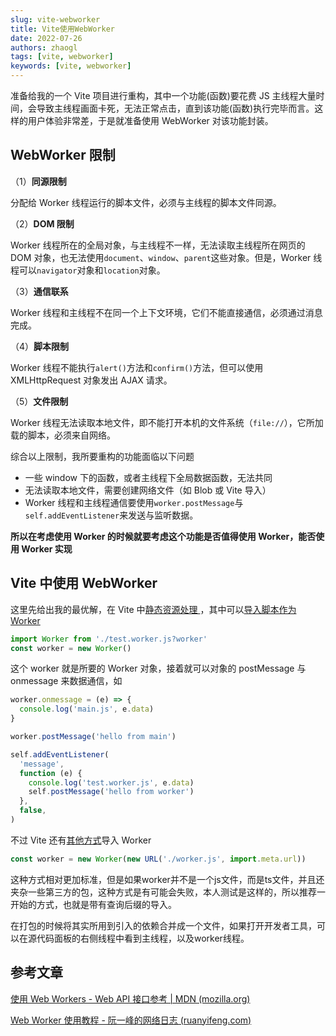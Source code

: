 ```yaml
---
slug: vite-webworker
title: Vite使用WebWorker
date: 2022-07-26
authors: zhaogl
tags: [vite, webworker]
keywords: [vite, webworker]
---
```


准备给我的一个 Vite 项目进行重构，其中一个功能(函数)要花费 JS 主线程大量时间，会导致主线程画面卡死，无法正常点击，直到该功能(函数)执行完毕而言。这样的用户体验非常差，于是就准备使用 WebWorker 对该功能封装。

<!-- truncate -->

## WebWorker 限制

（1）**同源限制**

分配给 Worker 线程运行的脚本文件，必须与主线程的脚本文件同源。

（2）**DOM 限制**

Worker 线程所在的全局对象，与主线程不一样，无法读取主线程所在网页的 DOM 对象，也无法使用`document`、`window`、`parent`这些对象。但是，Worker 线程可以`navigator`对象和`location`对象。

（3）**通信联系**

Worker 线程和主线程不在同一个上下文环境，它们不能直接通信，必须通过消息完成。

（4）**脚本限制**

Worker 线程不能执行`alert()`方法和`confirm()`方法，但可以使用 XMLHttpRequest 对象发出 AJAX 请求。

（5）**文件限制**

Worker 线程无法读取本地文件，即不能打开本机的文件系统（`file://`），它所加载的脚本，必须来自网络。

综合以上限制，我所要重构的功能面临以下问题

- 一些 window 下的函数，或者主线程下全局数据函数，无法共同
- 无法读取本地文件，需要创建网络文件（如 Blob 或 Vite 导入）
- Worker 线程和主线程通信要使用`worker.postMessage`与`self.addEventListener`来发送与监听数据。

**所以在考虑使用 Worker 的时候就要考虑这个功能是否值得使用 Worker，能否使用 Worker 实现**

## Vite 中使用 WebWorker

这里先给出我的最优解，在 Vite 中[静态资源处理 ](https://cn.vitejs.dev/guide/assets.html)，其中可以[导入脚本作为 Worker](https://cn.vitejs.dev/guide/assets.html#importing-script-as-a-worker)

```javascript title="main.js"
import Worker from './test.worker.js?worker'
const worker = new Worker()
```

这个 worker 就是所要的 Worker 对象，接着就可以对象的 postMessage 与 onmessage 来数据通信，如

```javascript title="main.js"
worker.onmessage = (e) => {
  console.log('main.js', e.data)
}

worker.postMessage('hello from main')
```

```javascript title="test.worker.js"
self.addEventListener(
  'message',
  function (e) {
    console.log('test.worker.js', e.data)
    self.postMessage('hello from worker')
  },
  false,
)
```

不过 Vite 还有[其他方式](https://cn.vitejs.dev/guide/features.html#web-workers)导入 Worker

```javascript
const worker = new Worker(new URL('./worker.js', import.meta.url))
```

这种方式相对更加标准，但是如果worker并不是一个js文件，而是ts文件，并且还夹杂一些第三方的包，这种方式是有可能会失败，本人测试是这样的，所以推荐一开始的方式，也就是带有查询后缀的导入。

在打包的时候将其实所用到引入的依赖合并成一个文件，如果打开开发者工具，可以在源代码面板的右侧线程中看到主线程，以及worker线程。

## 参考文章

[使用 Web Workers - Web API 接口参考 | MDN (mozilla.org)](https://developer.mozilla.org/zh-CN/docs/Web/API/Web_Workers_API/Using_web_workers)

[Web Worker 使用教程 - 阮一峰的网络日志 (ruanyifeng.com)](https://www.ruanyifeng.com/blog/2018/07/web-worker.html)
